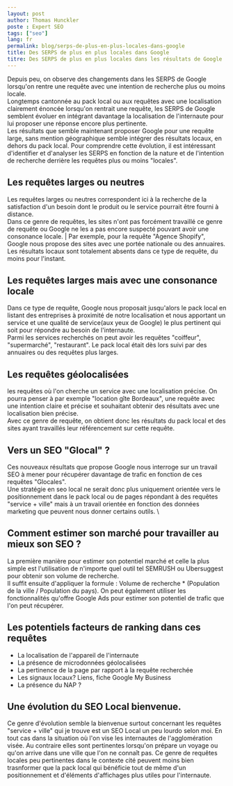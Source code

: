 ```yaml
---
layout: post
author: Thomas Hunckler
poste : Expert SEO
tags: ["seo"]
lang: fr
permalink: blog/serps-de-plus-en-plus-locales-dans-google
title: Des SERPS de plus en plus locales dans Google
titre: Des SERPS de plus en plus locales dans les résultats de Google
---
```

Depuis peu, on observe des changements dans les SERPS de Google lorsqu'on rentre une requête avec une intention de recherche plus ou moins locale. \
Longtemps cantonnée au pack local ou aux requêtes avec une localisation clairement énoncée lorsqu'on rentrait une requête, les SERPS de Google semblent évoluer en intégrant davantage la localisation de l'internaute pour lui proposer une réponse encore plus pertinente. \
Les résultats que semble maintenant proposer Google pour une requête large, sans mention géographique semble intégrer des résultats locaux, en dehors du pack local.
Pour comprendre cette évolution, il est intéressant d'identifier et d'analyser les SERPS en fonction de la nature et de l'intention de recherche derrière les requêtes plus ou moins "locales".

## Les requêtes larges ou neutres
Les requêtes larges ou neutres correspondent ici à la recherche de la satisfaction d'un besoin dont le produit ou le service pourrait être fourni à distance. \
Dans ce genre de requêtes, les sites n'ont pas forcément travaillé ce genre de requête ou Google ne les a pas encore suspecté pouvant avoir une consonance locale. |
Par exemple, pour la requête "Agence Shopify", Google nous propose des sites avec une portée nationale ou des annuaires. Les résultats locaux sont totalement absents dans ce type de requête, du moins pour l'instant.

## Les requêtes larges mais avec une consonance locale
Dans ce type de requête, Google nous proposait jusqu'alors le pack local en listant des entreprises à proximité de notre localisation et nous apportant un service et une qualité de service(aux yeux de Google) le plus pertinent qui soit pour répondre au besoin de l'internaute. \
Parmi les services recherchés on peut avoir les requêtes "coiffeur", "supermarché", "restaurant".
Le pack local était dès lors suivi par des annuaires ou des requêtes plus larges.

## Les requêtes géolocalisées
les requêtes où l'on cherche un service avec une localisation précise.
On pourra penser à par exemple "location gîte Bordeaux", une requête avec une intention claire et précise et souhaitant obtenir des résultats avec une localisation bien précise. \
Avec ce genre de requête, on obtient donc les résultats du pack local et des sites ayant travaillés leur référencement sur cette requête.

## Vers un SEO "Glocal" ?
Ces nouveaux résultats que propose Google nous interroge sur un travail SEO à mener pour récupérer davantage de trafic en fonction de ces requêtes "Glocales". \
Une stratégie en seo local ne serait donc plus uniquement orientée vers le positionnement dans le pack local ou de pages répondant à des requêtes "service + ville" mais à un travail orientée en fonction des données marketing que peuvent nous donner certains outils. \


## Comment estimer son marché pour travailler au mieux son SEO ?
La première manière pour estimer son potentiel marché et celle la plus simple est l'utilisation de n'importe quel outil tel SEMRUSH ou Ubersuggest pour obtenir son volume de recherche. \
Il suffit ensuite d'appliquer la formule : Volume de recherche * (Population de la ville / Population du pays).
On peut également utiliser les fonctionnalités qu'offre Google Ads pour estimer son potentiel de trafic que l'on peut récupérer.

## Les potentiels facteurs de ranking dans ces requêtes
- La localisation de l'appareil de l'internaute
- La présence de microdonnées géolocalisées
- La pertinence de la page par rapport à la requête recherchée
- Les signaux locaux? Liens, fiche Google My Business
- La présence du NAP ?

## Une évolution du SEO Local bienvenue.
Ce genre d'évolution semble la bienvenue surtout concernant les requêtes "service + ville" qui je trouve est un SEO Local un peu lourdo selon moi. En tout cas dans la situation où l'on vise les internautes de l'agglomération visée. Au contraire elles sont pertinentes lorsqu'on prépare un voyage ou qu'on arrive dans une ville que l'on ne connaît pas. Ce genre de requêtes locales peu pertinentes dans le contexte cité peuvent moins bien trasnformer que la pack local qui bénéficie tout de même d'un positionnement et d'éléments d'affichages plus utiles pour l'internaute.





